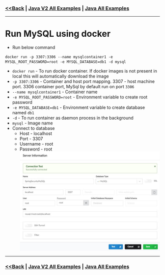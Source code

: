 ### [<<Back](../README.md) | [Java V2 All Examples](https://github.com/avinashbabudonthu/java/blob/master/java-v2/README.md) | [Java All Examples](https://github.com/avinashbabudonthu/java/blob/master/README.md)
------
# Run MySQL using docker
* Run below command
```
docker run -p 3307:3306 --name mysqlcontainer1 -e MYSQL_ROOT_PASSWORD=root -e MYSQL_DATABASE=db1 -d mysql
```
* `docker run` - To run docker container. If docker images is not present in local this will automatically download the image
* `-p 3307:3306` - Container and host port mapping. 3307 - host machine port. 3306 container port, MySql by default run on port `3306`
* `--name mysqlcontainer1` - Container name
* `-e MYSQL_ROOT_PASSWORD=root` - Environment variable to create root password
* `-e MYSQL_DATABASE=db1` - Environment variable to create database named `db1`
* `-d` - To run container as daemon process in the background
* `mysql` - Image name
* Connect to database
	* Host - localhost
	* Port - 3307
	* Username - root
	* Password - root
![picture](../img/000001.jpg)
------
### [<<Back](../README.md) | [Java V2 All Examples](https://github.com/avinashbabudonthu/java/blob/master/java-v2/README.md) | [Java All Examples](https://github.com/avinashbabudonthu/java/blob/master/README.md)